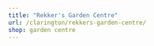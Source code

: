 ```yaml
---
title: "Rekker's Garden Centre"
url: /clarington/rekkers-garden-centre/
shop: garden centre
---
```

